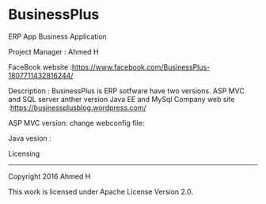 # BusinessPlus
ERP App
Business Application

Project Manager : Ahmed H

FaceBook website :https://www.facebook.com/BusinessPlus-1807711432816244/

Description : BusinessPlus is ERP sotfware have two versions. ASP MVC and SQL server anther version Java EE and MySql
Company web site :https://businessplusblog.wordpress.com/

 

ASP MVC version:
change webconfig file:
<add name="ERPBusinessPlus" connectionString="data source=DELL-PC\SQLEXPRESS;initial catalog=ERPBusinessPlus;integrated security=True;" />

Java vesion :

Licensing
__________
Copyright 2016 Ahmed H

This work is licensed under Apache License Version 2.0.
